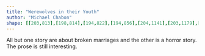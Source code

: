 ```yaml
---
title: "Werewolves in their Youth"
author: "Michael Chabon"
shape: [[203,813],[198,814],[194,822],[194,856],[204,1141],[203,1179],[204,1206],[206,1216],[209,1420],[211,1455],[214,1598],[213,1637],[216,1676],[219,1680],[225,1681],[262,1680],[273,1678],[277,1673],[277,1668],[281,1658],[282,1651],[288,1646],[290,1641],[290,1631],[286,1623],[287,1583],[285,1578],[285,1568],[287,1564],[287,1552],[285,1548],[286,1523],[283,1516],[283,1510],[286,1503],[286,1494],[283,1488],[285,1478],[284,1462],[282,1458],[282,1450],[285,1443],[283,1420],[286,1411],[283,1399],[283,1389],[285,1385],[285,1357],[287,1344],[285,1334],[286,1317],[283,1304],[284,1287],[282,1281],[282,1216],[280,1210],[276,1205],[278,1198],[276,1176],[277,1121],[275,1102],[275,1072],[273,1056],[274,1014],[272,998],[273,972],[271,966],[273,959],[271,939],[272,896],[270,890],[271,864],[268,840],[269,830],[263,821],[252,816],[241,814],[212,813]]
---
```


All but one story are about broken marriages and the other is a horror story. The prose is still interesting.
